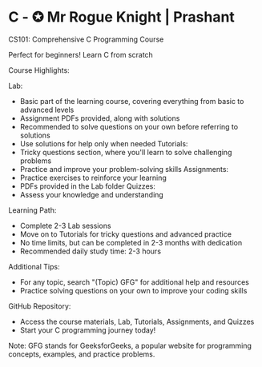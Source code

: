 # C - ✪ Mr Rogue Knight | Prashant 

CS101: Comprehensive C Programming Course

Perfect for beginners! Learn C from scratch

Course Highlights:

Lab:
+ Basic part of the learning course, covering everything from basic to advanced levels
+ Assignment PDFs provided, along with solutions
+ Recommended to solve questions on your own before referring to solutions
+ Use solutions for help only when needed
Tutorials:
+ Tricky questions section, where you'll learn to solve challenging problems
+ Practice and improve your problem-solving skills
Assignments:
+ Practice exercises to reinforce your learning
+ PDFs provided in the Lab folder
Quizzes:
+ Assess your knowledge and understanding

Learning Path:

- Complete 2-3 Lab sessions
- Move on to Tutorials for tricky questions and advanced practice
- No time limits, but can be completed in 2-3 months with dedication
- Recommended daily study time: 2-3 hours

Additional Tips:

- For any topic, search "(Topic) GFG" for additional help and resources
- Practice solving questions on your own to improve your coding skills

GitHub Repository:

- Access the course materials, Lab, Tutorials, Assignments, and Quizzes
- Start your C programming journey today!

Note: GFG stands for GeeksforGeeks, a popular website for programming concepts, examples, and practice problems.
